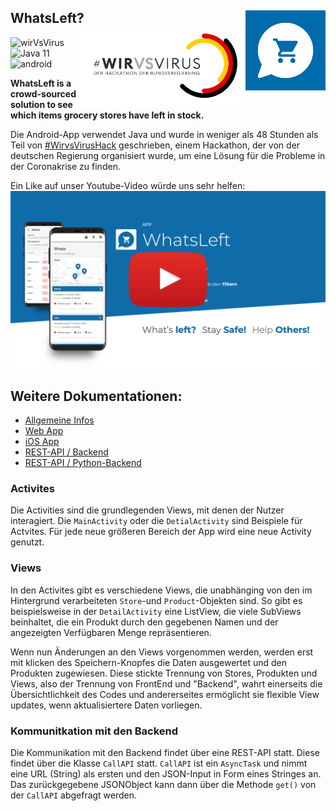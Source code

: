 <h2> WhatsLeft?
  <img src="./img/WhatsleftLogo.svg" align="right" width="128" height="128" />
  <img src="./img/wirvsviruslogo.png" align="right" width="264" height="128" />
</h2>

![wirVsVirus](https://img.shields.io/badge/hackathon-%23WirVsVirus-yellowgreen.svg?style=flat)
![Java 11](https://img.shields.io/badge/java-11-blue.svg?style=flat)
![android](https://img.shields.io/badge/os-android-green.svg?style=flat)

**WhatsLeft is a crowd-sourced solution to see which items grocery stores have left in stock.**

Die Android-App verwendet Java und wurde in weniger als 48 Stunden als Teil von [#WirvsVirusHack](https://wirvsvirushackathon.org) geschrieben, einem Hackathon, der von der deutschen Regierung organisiert wurde, um eine Lösung für die Probleme in der Coronakrise zu finden.

Ein Like auf unser Youtube-Video würde uns sehr helfen:
[![Youtube-Video](./img/video.png)](https://www.youtube.com/watch?v=2uvcPGzixnA&feature=emb_title)

## Weitere Dokumentationen: 

- [Allgemeine Infos](https://devpost.com/software/17_stock_tracking_crowd)
- [Web App](https://github.com/WVV-Crowd-Sourced-Stock-Tracking/Web) 
- [iOS App](https://github.com/WVV-Crowd-Sourced-Stock-Tracking/ios-App)
- [REST-API / Backend](https://github.com/WVV-Crowd-Sourced-Stock-Tracking/Backend)
- [REST-API / Python-Backend](https://github.com/WVV-Crowd-Sourced-Stock-Tracking/Backend-python)

### Activites

Die Activities sind die grundlegenden Views, mit denen der Nutzer interagiert. Die `MainActivity` oder die `DetialActivity` sind Beispiele für Actvites. Für jede neue größeren Bereich der App wird eine neue Activity genutzt.

### Views

In den Activites gibt es verschiedene Views, die unabhänging von den im Hintergrund verarbeiteten `Store`-und `Product`-Objekten sind. So gibt es beispielsweise in der `DetailActivity` eine ListView, die viele SubViews beinhaltet, die ein Produkt durch den gegebenen Namen und der angezeigten Verfügbaren Menge repräsentieren.

Wenn nun Änderungen an den Views vorgenommen werden, werden erst mit klicken des Speichern-Knopfes die Daten ausgewertet und den Produkten zugewiesen. Diese stickte Trennung von Stores, Produkten und Views, also der Trennung von FrontEnd und "Backend", wahrt einerseits die Übersichtlichkeit des Codes und andererseites ermöglicht sie flexible View updates, wenn aktualisiertere Daten vorliegen.

### Kommunitkation mit den Backend

Die Kommunikation mit den Backend findet über eine REST-API statt. Diese findet über die Klasse `CallAPI` statt. `CallAPI` ist ein `AsyncTask` und nimmt eine URL (String) als ersten und den JSON-Input in Form eines Stringes an. Das zurückgegebene JSONObject kann dann über die Methode `get()` von der `CallAPI` abgefragt werden.
